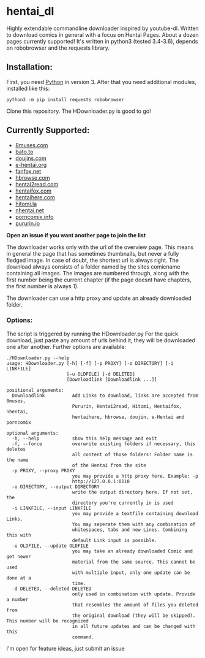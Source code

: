 # hentai_dl


Highly extendable commandline downloader inspired by youtube-dl. Written to download comics in general with a focus on Hentai Pages. About a dozen pages currently supported!
It's written in python3 (tested 3.4-3.6), depends on robobrowser and the requests library.


## Installation:
First, you need [Python](https://www.python.org) in version 3. After that you need additional modules, installed like this:
```
python3 -m pip install requests robobrowser
```
Clone this repository. The HDownloader.py is good to go!


## Currently Supported:
* [8muses.com](https://8muses.com)
* [bato.to](http://bato.to)
* [doujins.com](http://doujins.com)
* [e-hentai.org](http://e-hentai.org)
* [fanfox.net](http://fanfox.net)
* [hbrowse.com](http://hbrowse.com)
* [hentai2read.com](https://hentai2read.com)
* [hentaifox.com](https://hentaifox.com)
* [hentaihere.com](http://hentaihere.com)
* [hitomi.la](http://hitomi.la)
* [nhentai.net](http://nhentai.net)
* [porncomix.info](http://www.porncomix.info)
* [pururin.io](http://pururin.io)

**Open an issue if you want another page to join the list**

The downloader works only with the url of the overview page. This means in general the page that has sometimes thumbnails, but never a fully fledged image. In case of doubt, the shortest url is always right.
The download always consists of a folder named by the sites comicname containing all images. The images are numbered through, along with the first number being the current chapter (if the page doesnt have chapters, the first number is always 1).

The downloader can use a http proxy and update an already downloaded folder.


### Options:
The script is triggered by running the HDownloader.py
For the quick download, just paste any amount of urls behind it, they will be downloaded one after another. Further options are available:

```
./HDownloader.py --help
usage: HDownloader.py [-h] [-f] [-p PROXY] [-o DIRECTORY] [-i LINKFILE]
                      [-u OLDFILE] [-d DELETED]
                      [Downloadlink [Downloadlink ...]]

positional arguments:
  Downloadlink          Add Links to download, links are accepted from 8muses,
                        Pururin, Hentai2read, Hitomi, Hentaifox, nhentai,
                        hentaihere, hbrowse, doujin, e-Hentai and porncomix

optional arguments:
  -h, --help            show this help message and exit
  -f, --force           overwrite existing folders if necessary, this deletes
                        all content of those folders! Folder name is the name
                        of the Hentai from the site
  -p PROXY, --proxy PROXY
                        you may provide a http proxy here. Example: -p
                        http://127.0.0.1:8118
  -o DIRECTORY, --output DIRECTORY
                        write the output directory here. If not set, the
                        directory you're currently in is used
  -i LINKFILE, --input LINKFILE
                        you may provide a textfile containing download Links.
                        You may seperate them with any combination of
                        whitespaces, tabs and new Lines. Combining this with
                        default Link input is possible.
  -u OLDFILE, --update OLDFILE
                        you may take an already downloaded Comic and get newer
                        material from the same source. This cannot be used
                        with multiple input, only one update can be done at a
                        time.
  -d DELETED, --deleted DELETED
                        only used in combination with update. Provide a number
                        that resembles the amount of files you deleted from
                        the original download (they will be skipped). This number will be recognized
                        in all future updates and can be changed with this
                        command.
```

I'm open for feature ideas, just submit an issue
